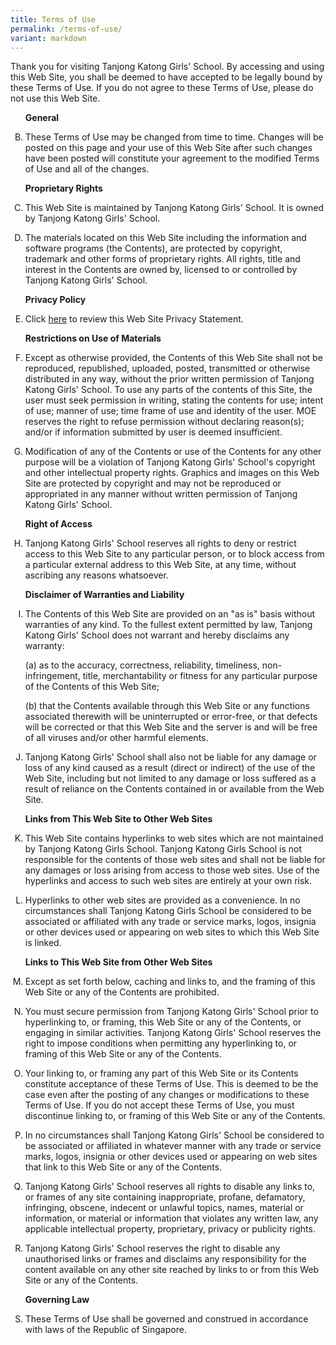 ```yaml
---
title: Terms of Use
permalink: /terms-of-use/
variant: markdown
---
```

<p>Thank you for visiting Tanjong Katong Girls' School. By accessing and using this Web Site, you shall be deemed to have accepted to be legally bound by these Terms of Use. If you do not agree to these Terms of Use, please do not use this Web Site. </p>
<ol start="2" type="A">
	<p><b>General</b></p>
    <li>
        <p>These Terms of Use may be changed from time to time. Changes will be posted on this page and your use of this Web Site after such changes have been posted will constitute your agreement to the modified Terms of Use and all of the changes.</p>
        <p><b>Proprietary Rights </b></p>
    </li>
    <li>
        <p>This Web Site is maintained by Tanjong Katong Girls' School. It is owned by Tanjong Katong Girls' School.</p>
    </li>
    <li>
        <p>The materials located on this Web Site including the information and software programs (the Contents), are protected by copyright, trademark and other forms of proprietary rights. All rights, title and interest in the Contents are owned by, licensed to or controlled by Tanjong Katong Girls' School. </p>
			<p><b>Privacy Policy </b></p>
			</li><li>
				<p>Click <a href="/privacy/" target="_blank" rel="noopener">here</a> to review this Web Site Privacy Statement. </p>
	</li>
	<p><b>Restrictions on Use of Materials </b></p>
	<li>
		<p>Except as otherwise provided, the Contents of this Web Site shall not be reproduced, republished, uploaded, posted, transmitted or otherwise distributed in any way, without the prior written permission of Tanjong Katong Girls' School. To use any parts of the contents of this Site, the user must seek permission in writing, stating the contents for use; intent of use; manner of use; time frame of use and identity of the user. MOE reserves the right to refuse permission without declaring reason(s); and/or if information submitted by user is deemed insufficient. </p>
	</li>
	<li>
		<p>Modification of any of the Contents or use of the Contents for any other purpose will be a violation of Tanjong Katong Girls' School's copyright and other intellectual property rights. Graphics and images on this Web Site are protected by copyright and may not be reproduced or appropriated in any manner without written permission of Tanjong Katong Girls' School.</p>
	</li>
	<p><b>Right of Access </b></p>
	<li>
		<p>Tanjong Katong Girls' School reserves all rights to deny or restrict access to this Web Site to any particular person, or to block access from a particular external address to this Web Site, at any time, without ascribing any reasons whatsoever. </p>
	</li>
	<p><b>Disclaimer of Warranties and Liability</b></p>
	<li>
		<p>The Contents of this Web Site are provided on an "as is" basis without warranties of any kind. To the fullest extent permitted by law, Tanjong Katong Girls' School does not warrant and hereby disclaims any warranty:</p> 
		<p>(a) as to the accuracy, correctness, reliability, timeliness, non-infringement, title, merchantability or fitness for any particular purpose of the Contents of this Web Site; </p>
		<p>(b) that the Contents available through this Web Site or any functions associated therewith will be uninterrupted or error-free, or that defects will be corrected or that this Web Site and the server is and will be free of all viruses and/or other harmful elements. </p>
		</li><li>
			<p>Tanjong Katong Girls' School shall also not be liable for any damage or loss of any kind caused as a result (direct or indirect) of the use of the Web Site, including but not limited to any damage or loss suffered as a result of reliance on the Contents contained in or available from the Web Site.</p>
	</li>
	<p><b>Links from This Web Site to Other Web Sites</b></p>
	<li>
		<p>This Web Site contains hyperlinks to web sites which are not maintained by Tanjong Katong Girls School. Tanjong Katong Girls School is not responsible for the contents of those web sites and shall not be liable for any damages or loss arising from access to those web sites. Use of the hyperlinks and access to such web sites are entirely at your own risk.</p>
	</li>
	<li>
		<p>Hyperlinks to other web sites are provided as a convenience. In no circumstances shall Tanjong Katong Girls School be considered to be associated or affiliated with any trade or service marks, logos, insignia or other devices used or appearing on web sites to which this Web Site is linked.</p>
	</li>
	<p><b>Links to This Web Site from Other Web Sites</b></p>
	<li>
		<p>Except as set forth below, caching and links to, and the framing of this Web Site or any of the Contents are prohibited. </p>
	</li>
	<li>
		<p>You must secure permission from Tanjong Katong Girls' School prior to hyperlinking to, or framing, this Web Site or any of the Contents, or engaging in similar activities. Tanjong Katong Girls' School reserves the right to impose conditions when permitting any hyperlinking to, or framing of this Web Site or any of the Contents.</p>
	</li>
	<li>
		<p>Your linking to, or framing any part of this Web Site or its Contents constitute acceptance of these Terms of Use. This is deemed to be the case even after the posting of any changes or modifications to these Terms of Use. If you do not accept these Terms of Use, you must discontinue linking to, or framing of this Web Site or any of the Contents.</p>
	</li>
	<li>
		<p>In no circumstances shall Tanjong Katong Girls' School be considered to be associated or affiliated in whatever manner with any trade or service marks, logos, insignia or other devices used or appearing on web sites that link to this Web Site or any of the Contents.</p>
	</li>
	<li>
		<p>Tanjong Katong Girls' School reserves all rights to disable any links to, or frames of any site containing inappropriate, profane, defamatory, infringing, obscene, indecent or unlawful topics, names, material or information, or material or information that violates any written law, any applicable intellectual property, proprietary, privacy or publicity rights.</p>
	</li>
	<li>
		<p>Tanjong Katong Girls' School reserves the right to disable any unauthorised links or frames and disclaims any responsibility for the content available on any other site reached by links to or from this Web Site or any of the Contents.</p>
	</li>
		<p><b>Governing Law </b></p>
		<li>
			<p>These Terms of Use shall be governed and construed in accordance with laws of the Republic of Singapore.</p>
	</li>
</ol>